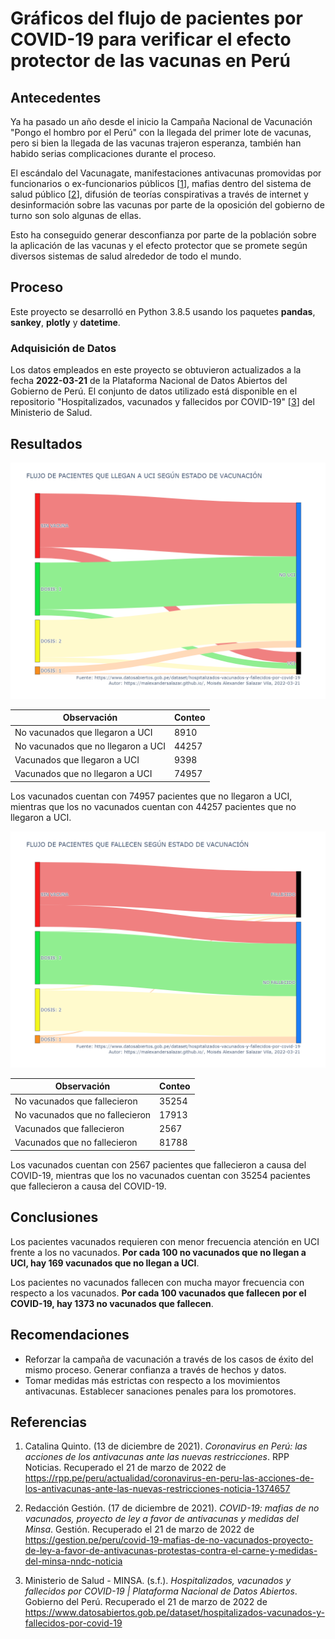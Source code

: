 # Gráficos del flujo de pacientes por COVID-19 para verificar el efecto protector de las vacunas en Perú

## Antecedentes

Ya ha pasado un año desde el inicio la Campaña Nacional de Vacunación "Pongo el hombro por el Perú" con la llegada del primer lote de vacunas, pero si bien la llegada de las vacunas trajeron esperanza, también han habido serias complicaciones durante el proceso. 

El escándalo del Vacunagate, manifestaciones antivacunas promovidas por funcionarios o ex-funcionarios públicos [[1]], mafias dentro del sistema de salud público [[2]], difusión de teorías conspirativas a través de internet y desinformación sobre las vacunas por parte de la oposición del gobierno de turno son solo algunas de ellas.

Esto ha conseguido generar desconfianza por parte de la población sobre la aplicación de las vacunas y el efecto protector que se promete según diversos sistemas de salud alrededor de todo el mundo.

## Proceso

Este proyecto se desarrolló en Python 3.8.5 usando los paquetes **pandas**, **sankey**, **plotly** y **datetime**.

### Adquisición de Datos

Los datos empleados en este proyecto se obtuvieron actualizados a la fecha **2022-03-21** de la Plataforma Nacional de Datos Abiertos del Gobierno de Perú. El conjunto de datos utilizado está disponible en el repositorio "Hospitalizados, vacunados y fallecidos por COVID-19" [[3]] del Ministerio de Salud.

## Resultados

![alt text](dist/vacunacion_uci_2.png "UCI")

| Observación | Conteo |
| --- | --- |
| No vacunados que llegaron a UCI | 8910 |
| No vacunados que no llegaron a UCI | 44257 |
| Vacunados que llegaron a UCI | 9398 |
| Vacunados que no llegaron a UCI | 74957 |

Los vacunados cuentan con 74957 pacientes que no llegaron a UCI, mientras que los no vacunados cuentan con 44257 pacientes que  no llegaron a UCI.

![alt text](dist/vacunacion_fallecimiento_2.png "FALLECIMIENTO")

| Observación | Conteo |
| --- | --- |
| No vacunados que fallecieron | 35254 |
| No vacunados que no fallecieron | 17913 |
| Vacunados que fallecieron | 2567 |
| Vacunados que no fallecieron | 81788 |

Los vacunados cuentan con 2567 pacientes que fallecieron a causa del COVID-19, mientras que los no vacunados cuentan con 35254 pacientes que fallecieron a causa del COVID-19.

## Conclusiones

Los pacientes vacunados requieren con menor frecuencia atención en UCI frente a los no vacunados. **Por cada 100 no vacunados que no llegan a UCI, hay 169 vacunados que no llegan a UCI**.

Los pacientes no vacunados fallecen con mucha mayor frecuencia con respecto a los vacunados. **Por cada 100 vacunados que fallecen por el COVID-19, hay 1373 no vacunados que fallecen**.

## Recomendaciones

* Reforzar la campaña de vacunación a través de los casos de éxito del mismo proceso. Generar confianza a través de hechos y datos. 
* Tomar medidas más estrictas con respecto a los movimientos antivacunas. Establecer sanaciones penales para los promotores.

## Referencias

1. Catalina Quinto. (13 de diciembre de 2021). _Coronavirus en Perú: las acciones de los antivacunas ante las nuevas restricciones_. RPP Noticias. Recuperado el 21 de marzo de 2022 de https://rpp.pe/peru/actualidad/coronavirus-en-peru-las-acciones-de-los-antivacunas-ante-las-nuevas-restricciones-noticia-1374657

[1]: https://rpp.pe/peru/actualidad/coronavirus-en-peru-las-acciones-de-los-antivacunas-ante-las-nuevas-restricciones-noticia-1374657

2. Redacción Gestión. (17 de diciembre de 2021). _COVID-19: mafias de no vacunados, proyecto de ley a favor de antivacunas y medidas del Minsa_. Gestión. Recuperado el 21 de marzo de 2022 de https://gestion.pe/peru/covid-19-mafias-de-no-vacunados-proyecto-de-ley-a-favor-de-antivacunas-protestas-contra-el-carne-y-medidas-del-minsa-nndc-noticia

[2]: https://gestion.pe/peru/covid-19-mafias-de-no-vacunados-proyecto-de-ley-a-favor-de-antivacunas-protestas-contra-el-carne-y-medidas-del-minsa-nndc-noticia

3. Ministerio de Salud - MINSA. (s.f.). _Hospitalizados, vacunados y fallecidos por COVID-19 | Plataforma Nacional de Datos Abiertos_. Gobierno del Perú. Recuperado el 21 de marzo de 2022 de https://www.datosabiertos.gob.pe/dataset/hospitalizados-vacunados-y-fallecidos-por-covid-19

[3]: https://www.datosabiertos.gob.pe/dataset/hospitalizados-vacunados-y-fallecidos-por-covid-19


